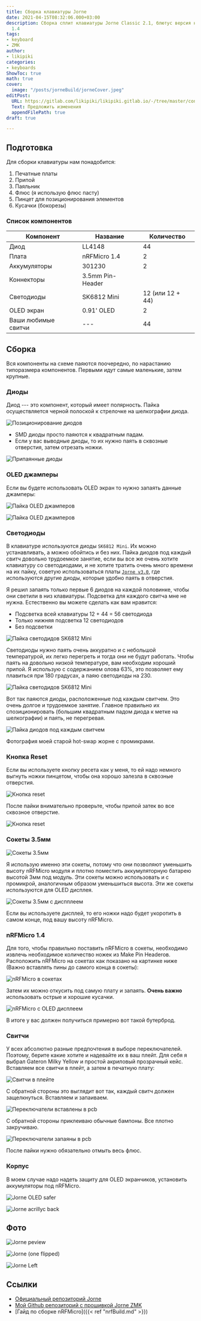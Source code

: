 ```yaml
---
title: Сборка клавиатуры Jorne
date: 2021-04-15T08:32:06.000+03:00
description: Сборка сплит клавиатуры Jorne Classic 2.1, блютус версия на nRFMicro
  1.4
tags:
- keyboard
- ZMK
author:
- likipiki
categories:
- keyboards
ShowToc: true
math: true
cover:
  image: "/posts/jorneBuild/jorneCover.jpeg"
editPost:
  URL: https://gitlab.com/likipiki/likipiki.gitlab.io/-/tree/master/content/
  Text: Предложить изменения
  appendFilePath: true
draft: true

---
```

## Подготовка

Для сборки клавиатуры нам понадобится:

1. Печатные платы
2. Припой
3. Паяльник
4. Флюс (я использую флюс пасту)
5. Пинцет для позиционирования элементов
6. Кусачки (бокорезы)

### Список компонентов

| Компонент           | Название         | Количество       |
| ------------------- | ---------------- | ---------------- |
| Диод                | LL4148           | 44               |
| Плата               | nRFMicro 1.4     | 2                |
| Аккумуляторы        | 301230           | 2                |
| Коннекторы          | 3.5mm Pin-Header |                  |
| Светодиоды          | SK6812 Mini      | 12 (или 12 + 44) |
| OLED экран          | 0.91' OLED       | 2                |
| Ваши любимые свитчи | ---              | 44               |

## Сборка

Вся компоненты на схеме паяются поочередно, по нарастанию типоразмера
компонентов. Первыми идут самые маленькие, затем крупные.

### Диоды

Диод --- это компонент, который имеет полярность. Пайка
осуществляется черной полоской к стрелочке на шелкографии диода.

![Позиционирование диодов](/posts/jorneBuild/diodePosition.jpeg)

* SMD диоды просто паяются к квадратным падам.
* Если у вас выводные диоды, то их нужно паять в сквозные отверстия, затем
  отрезать ножки.

![Припаянные диоды](/posts/jorneBuild/diodesSoldered.jpeg)

### OLED джамперы

Если вы будете использовать OLED экран то нужно запаять данные джамперы:

![Пайка OLED джамперов](/posts/jorneBuild/oled.jpeg)

![Пайка OLED джамперов](/posts/jorneBuild/oledSoldered.jpeg)

### Светодиоды

В клавиатуре используются диоды `SK6812 Mini`. Их можно устанавливать, а можно
обойтись и без них. Пайка диодов под каждый свитч довольно трудоемкое занятие,
если вы все же очень хотите клавиатуру со светодиодами, и не хотите тратить
очень много времени на их пайку, советую использоваться платы [`Jorne
v3.0`](https://github.com/joric/jorne#jorne-cherry-30), где используются другие
диоды, которые удобно паять в отверстия.

Я решил запаять только первые 6 диодов на каждой половинке, чтобы они светили в
низ клавиатуры. Подсветка для каждого свитча мне не нужна. Естественно вы можете
сделать как вам нравится:

* Подсветка всей клавиатуры 12 + 44 = 56 светодиода
* Только нижняя подсветка 12 светодиодов
* Без подсветки

![Пайка светодидов SK6812 Mini](/posts/jorneBuild/ledSoldered.jpeg)  

Светодиоды нужно паять очень аккуратно и с небольшой температурой, их легко
перегреть и тогда они не будут работать. Чтобы паять на довольно низкой
температуре, вам необходим хороший припой. Я использую с содержанием олова 63%,
это позволяет ему плавиться при 180 градусах, а паяю светодиоды на 230.

![Пайка светодидов SK6812 Mini](/posts/jorneBuild/solderedLeds.jpeg)  

Вот так паяются диоды, расположенные под каждым свитчем. Это очень долгое и
трудоемкое занятие. Главное правильно их спозиционировать (большим квадратным
падом диода к метке на шелкографии) и паять, не перегревая.

![Пайка диодов под каждым свитчем](/posts/jorneBuild/perSwitchDiode.jpeg)

Фотография моей старой hot-swap жорне с промикрами.

### Кнопка Reset

Если вы используете кнопку ресета как у меня, то ей надо немного выгнуть ножки
пинцетом, чтобы она хорошо залезла в сквозные отверстия.

![Кнопка reset](/posts/jorneBuild/resetButton.jpeg)

После пайки внимательно проверьте, чтобы припой затек во все сквозное отверстие.

![Кнопка reset](/posts/jorneBuild/resetBack.jpeg)

### Сокеты 3.5мм

![Сокеты 3.5мм](/posts/jorneBuild/pinHeaders.jpeg)

Я использую именно эти сокеты, потому что они позволяют уменьшить высоту
nRFMicro модуля и плотно поместить аккумуляторную батарею высотой 3мм под
модуль. Эти сокеты можно использовать и с промикрой, аналогичным образом
уменьшиться высота. Эти же сокеты используются для OLED дисплея.

![Сокеты 3.5мм с диспплеем](/posts/jorneBuild/withLiPo.jpeg)

Если вы используете дисплей, то его ножки надо будет укоротить в самом конце,
под вашу высоту nRFMicro.

### nRFMicro 1.4
Для того, чтобы правильно поставить nRFMicro в сокеты, необходимо извлечь
необходимое количество ножек из Make Pin Headerов. Расположить nRFMicro на
сокетах как показано на картинке ниже (Важно вставлять пины до самого конца в
сокеты):

![nRFMicro в сокетах](/posts/jorneBuild/nRFMicroSocket.jpeg)

Затем их можно откусить под самую плату и запаять. **Очень важно** использовать острые и хорошие кусачки.

![nRFMicro с OLED дисплеем](/posts/jorneBuild/nRFWithOled.jpeg)

В итоге у вас должен получиться примерно вот такой бутерброд.

### Свитчи

У всех абсолютно разные предпочтения в выборе переключателей. Поэтому, берите
какие хотите и надевайте их в ваш плейт. Для себя я выбрал Gateron Milky Yellow
и простой акриловый прозрачный кейс. Вставляем все свитчи в плейт, а затем в
печатную плату:

![Свитчи в плейте](/posts/jorneBuild/swithesInPlate.jpeg)

С обратной стороны это выглядит вот так, каждый свитч должен защелкнуться.
Вставляем и запаиваем.

![Переключатели вставлены в pcb](/posts/jorneBuild/preSolderedSwithes.jpeg)

С обратной стороны приклеиваю обычные бампоны. Все плотно закручиваю.

![Переключатели запаяны в pcb](/posts/jorneBuild/solderedSwithes.jpeg)

После пайки нужно обязательно отмыть весь флюс.

### Корпус
В моем случае надо надеть защиту для OLED экранчиков, установить аккумуляторы
под nRFMicro.

![Jorne OLED safer](/posts/jorneBuild/jorneOledSaver.jpeg)

![Jorne acrillyc back](/posts/jorneBuild/jorneCaseBottom.jpeg)

## Фото
![Jorne peview](/posts/jorneBuild/jorneCover.jpeg)

![Jorne (one flipped)](/posts/jorneBuild/jorneWireless.jpeg)

![Jorne Left](/posts/jorneBuild/jorneLeft.jpeg)


## Ссылки

* [Официальный репозиторий Jorne](https://github.com/joric/jorne)
* [Мой Github репозиторий с прошивкой Jorne ZMK](https://github.com/LikiPiki/JorneZmk)
* [Гайд по сборке nRFMicro]({{< ref "nrfBuild.md" >}})
